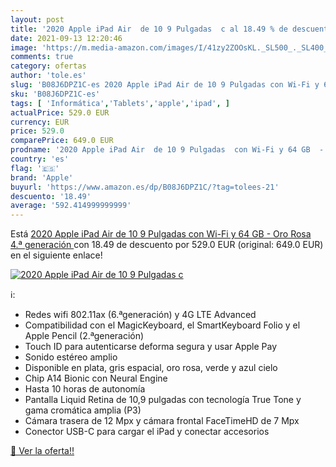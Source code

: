 ```yaml
---
layout: post
title: '2020 Apple iPad Air  de 10 9 Pulgadas  c al 18.49 % de descuento'
date: 2021-09-13 12:20:46
image: 'https://m.media-amazon.com/images/I/41zy2ZOOsKL._SL500_._SL400_.jpg'
comments: true
category: ofertas
author: 'tole.es'
slug: 'B08J6DPZ1C-es 2020 Apple iPad Air de 10 9 Pulgadas con Wi-Fi y 64 GB -...'
sku: 'B08J6DPZ1C-es'
tags: [ 'Informática','Tablets','apple','ipad', ]
actualPrice: 529.0 EUR
currency: EUR
price: 529.0
comparePrice: 649.0 EUR
prodname: '2020 Apple iPad Air  de 10 9 Pulgadas  con Wi-Fi y 64 GB  - Oro Rosa  4.ª generación '
country: 'es'
flag: '🇪🇸'
brand: 'Apple'
buyurl: 'https://www.amazon.es/dp/B08J6DPZ1C/?tag=tolees-21'
descuento: '18.49'
average: '592.414999999999'
---
```


Está [2020 Apple iPad Air  de 10 9 Pulgadas  con Wi-Fi y 64 GB  - Oro Rosa  4.ª generación ](https://www.amazon.es/dp/B08J6DPZ1C/?tag=tolees-21) con 18.49 de descuento por 529.0 EUR (original: 649.0 EUR) en el siguiente enlace!

[![2020 Apple iPad Air  de 10 9 Pulgadas  c](https://m.media-amazon.com/images/I/41zy2ZOOsKL._SL500_._SL400_.jpg)](https://www.amazon.es/dp/B08J6DPZ1C/?tag=tolees-21)

ℹ️:

- Redes wifi 802.11ax (6.ªgeneración) y 4G LTE Advanced
- Compatibilidad con el MagicKeyboard, el SmartKeyboard Folio y el Apple Pencil (2.ªgeneración)
- Touch ID para autenticarse deforma segura y usar Apple Pay
- Sonido estéreo amplio
- Disponible en plata, gris espacial, oro rosa, verde y azul cielo
- Chip A14 Bionic con Neural Engine
- Hasta 10 horas de autonomía
- Pantalla Liquid Retina de 10,9 pulgadas con tecnología True Tone y gama cromática amplia (P3)
- Cámara trasera de 12 Mpx y cámara frontal FaceTimeHD de 7 Mpx
- Conector USB-C para cargar el iPad y conectar accesorios

[🛒 Ver la oferta!!](https://www.amazon.es/dp/B08J6DPZ1C/?tag=tolees-21)
